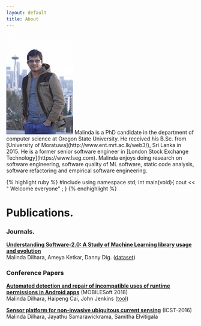 ```yaml
---
layout: default
title: About
---
```



<img src="/images/shakespeare.png" class="right" />
Malinda is a PhD candidate in the department of computer science at Oregon State University. He received his B.Sc. from [University of Moratuwa](http://www.ent.mrt.ac.lk/web3/), Sri Lanka in 2015. He is a former senior software engineer in [London Stock Exchange Technology](https://www.lseg.com). Malinda enjoys doing research on software engineering, software quality of ML software, static code analysis, software refactoring and empirical software engineering.

{% highlight ruby %}
#include <iostream>
using namespace std;
int main(void){
     cout << " Welcome everyone" ;
}
{% endhighlight %}



# Publications. 
### Journals.  
**[Understanding Software-2.0: A Study of Machine Learning library usage and evolution](https://ir.library.oregonstate.edu/concern/defaults/3b591h056)**<br/>
Malinda Dilhara, Ameya Ketkar, Danny Dig. ([dataset](https://serene-beach-16261.herokuapp.com/))

### Conference Papers 

**[Automated detection and repair of incompatible uses of runtime permissions in Android apps](https://www.researchgate.net/profile/Haipeng_Cai/publication/326566842_Automated_detection_and_repair_of_incompatible_uses_of_runtime_permissions_in_Android_apps/links/5bd2a997299bf1124fa37c9b/Automated-detection-and-repair-of-incompatible-uses-of-runtime-permissions-in-Android-apps.pdf)** (MOBILESoft 2018)<br/>
Malinda Dilhara, Haipeng Cai, John Jenkins ([tool](https://bitbucket.org/malindadoo/arpdroid))

**[Sensor platform for non-invasive ubiquitous current sensing](https://ieeexplore.ieee.org/abstract/document/7796322)** (ICST-2016)<br/>
Malinda Dilhara, Jayathu Samarawickrama, Samitha Elvitigala


